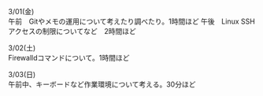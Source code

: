 3/01(金)  
午前　Gitやメモの運用について考えたり調べたり。1時間ほど
午後　Linux SSHアクセスの制限についてなど　2時間ほど
  
3/02(土)  
Firewalldコマンドについて。1時間ほど  
  
3/03(日)  
午前中、キーボードなど作業環境について考える。30分ほど